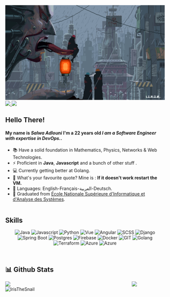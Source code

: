 <img src="tumblr_80c1376caade52e09eedf979be9e32b0_7255ca27_2048.webp" height="300px" width="1300px"/>

<a href="https://www.linkedin.com/in/a-salwa/" target="_blank">
<img src="https://img.shields.io/badge/LinkedIn-0077B5?style=for-the-badge&logo=linkedin&logoColor=white" />
</a>

<a href="salwa999adlouni@gmail.com" target="_blank">
<img src="https://img.shields.io/badge/Gmail-D14836?style=for-the-badge&logo=gmail&logoColor=white" />
</a>

## Hello There!
#### My name is *Salwa Adlouni* I'm a 22 years old *I am a Software Engineer with expertise in DevOps.*.
<!-- - 🏦  Currently working as a Confirmed Full-stack Java Dev for Transactis, Paris. -->
- 📚 Have a solid foundation in Mathematics, Physics, Networks & Web Technologies.
- ⚡ Proficient in **Java**, **Javascript** and a bunch of other stuff .
- 💻 Currently getting better at Golang. 
- 💬 What's your favourite quote? Mine is : **If it doesn't work restart the VM.**
- 📖 Languages: English-Français-العربية-Deutsch.
- 🔺 Graduated from [École Nationale Supérieure d'Informatique et d'Analyse des Systèmes](http://ensias.um5.ac.ma/).
<br/><br/>

## Skills
<p align="center">
	<!--Java-->
	<img src="https://www.vectorlogo.zone/logos/java/java-icon.svg" alt="Java" width="55" height="55"/>
      	<!--JS-->
	<img src="https://upload.vectorlogo.zone/logos/javascript/images/239ec8a4-163e-4792-83b6-3f6d96911757.svg" alt="Javascript" width="55" height="55"/>
	<!--Python-->
	<img src="https://www.vectorlogo.zone/logos/python/python-icon.svg" alt="Python" width="55" height="55"/>
	<!--Vue-->
	<img src="https://www.vectorlogo.zone/logos/vuejs/vuejs-icon.svg" alt="Vue" width="55" height="55"/>
	<!--Angular-->
	<img src="https://www.vectorlogo.zone/logos/angular/angular-icon.svg" alt="Angular" width="55" height="55"/>
	<!--SASS-->
	<img src="https://www.vectorlogo.zone/logos/sass-lang/sass-lang-ar21.svg" alt="SCSS" width="80" height="50"/>
	<!--Django-->
	<img src="https://www.vectorlogo.zone/logos/djangoproject/djangoproject-icon.svg" alt="Django" width="55" height="55"/>
     	<!--Spring Boot-->
	<img src="https://www.vectorlogo.zone/logos/springio/springio-icon.svg" alt="Spring Boot" width="55" height="55"/>
	<!--Postgres-->
	<img src="https://www.vectorlogo.zone/logos/postgresql/postgresql-icon.svg" alt="Postgres" width="55" height="55"/>
	<!--Firebase-->
	<img src="https://www.vectorlogo.zone/logos/firebase/firebase-icon.svg" alt="Firebase" width="55" height="55"/>
	<!--Docker-->
	<img src="https://www.vectorlogo.zone/logos/docker/docker-official.svg" alt="Docker" width="60" height="50"/>
	<!--Git-->
	<img src="https://www.vectorlogo.zone/logos/git-scm/git-scm-icon.svg" alt="GIT" width="55" height="55"/> 
	<!--Golang-->
  <img src="https://www.vectorlogo.zone/logos/golang/golang-official.svg" alt="Golang" width="75" height="55"/>
	<!--Terraform-->
	<img src="https://www.vectorlogo.zone/logos/terraformio/terraformio-icon.svg" alt="Terraform" width="75" height="55"/>
	<!--Azure-->
	<img src="https://www.vectorlogo.zone/logos/microsoft_azure/microsoft_azure-icon.svg" alt="Azure" width="75" height="55"/>
	<!--Kubernetes-->
	<img src="https://www.vectorlogo.zone/logos/kubernetes/kubernetes-icon.svg" alt="Azure" width="75" height="55"/>
</p>

<br/>
<h2> 📊 Github Stats </h2> 
<a href="https://github.com/Elcaveman/github-readme-stats">
	<img align="left" width="42%" src="https://github-readme-stats.vercel.app/api/top-langs/?username=Elcaveman&layout=compact&theme=tokyonight" />
</a>
<img align="left" width="400px" src="https://github-readme-streak-stats.herokuapp.com/?user=IrisTheSnail&theme=tokyonight" alt="IrisTheSnail"/>
<img width="400px" src="https://github-readme-stats.vercel.app/api?username=IrisTheSnail&show_icons=true&theme=tokyonight"/>